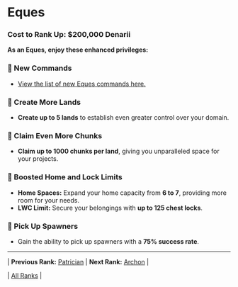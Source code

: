 # Eques

### Cost to Rank Up: $200,000 Denarii

**As an Eques, enjoy these enhanced privileges:**

### 🔹 New Commands
- [View the list of new Eques commands here.](../../../gameplay-features/commands#eques)

### 🔹 Create More Lands
- **Create up to 5 lands** to establish even greater control over your domain.

### 🔹 Claim Even More Chunks
- **Claim up to 1000 chunks per land**, giving you unparalleled space for your projects.

### 🔹 Boosted Home and Lock Limits
- **Home Spaces:** Expand your home capacity from **6 to 7**, providing more room for your needs.
- **LWC Limit:** Secure your belongings with **up to 125 chest locks**.

### 🔹 Pick Up Spawners
- Gain the ability to pick up spawners with a **75% success rate**.

---

| **Previous Rank:** [Patrician](./05-patrician.md) | **Next Rank:** [Archon](./07-archon.md) |

| [All Ranks](../README.md) |